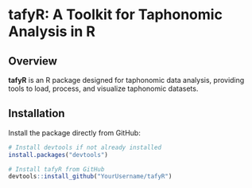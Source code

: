 # tafyR: A Toolkit for Taphonomic Analysis in R

## Overview

**tafyR** is an R package designed for taphonomic data analysis, providing tools to load, process, and visualize taphonomic datasets.

## Installation

Install the package directly from GitHub:

```R
# Install devtools if not already installed
install.packages("devtools")

# Install tafyR from GitHub
devtools::install_github("YourUsername/tafyR")

